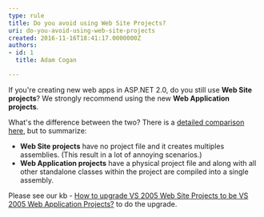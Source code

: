 ```yaml
---
type: rule
title: Do you avoid using Web Site Projects?
uri: do-you-avoid-using-web-site-projects
created: 2016-11-16T18:41:17.0000000Z
authors:
- id: 1
  title: Adam Cogan

---
```


 
If you're creating new web apps in ASP.NET 2.0, do you still use **Web Site projects**? We strongly recommend using the new **Web Application projects**.

What's the difference between the two? There is a [detailed comparison here](https&#58;//msdn.microsoft.com/en-us/library/aa730880%28VS.80%29.aspx#wapp_topic5), but to summarize:​​
 
- **Web Site projects** have no project file and it creates multiples assemblies. (This result in a lot of annoying scenarios.)
- **Web Application projects** have a physical project file and along with all other standalone classes within the project are compiled into a single assembly.


Please see our kb - [How to upgrade VS 2005 Web Site Projects to be VS 2005 Web Application Projects?](https&#58;//www.ssw.com.au/ssw/KB/KB.aspx?KBID=Q1993822) to do the upgrade. ​​

